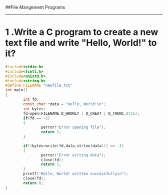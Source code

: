 ##File Mangement Programs

---

# 1 .Write a C program to create a new text file and write "Hello, World!" to it?

```c
#include<stdio.h>
#include<fcntl.h>
#include<unistd.h>
#include<string.h>
#define FILENAME "newfile.txt"
int main()
{
        int fd;
        const char *data = "Hello, World!\n";
        int bytes;
        fd=open(FILENAME,O_WRONLY | O_CREAT | O_TRUNC,0755);
        if(fd == -1)
        {
                perror("Error opening file");
                return 1;
        }

        if((bytes=write(fd,data,strlen(data))) == -1)
        {
                perror("Error writing data");
                close(fd);
                return 1;
        }
        printf("Hello, World! written successfully\n");
        close(fd);
        return 0;
}
